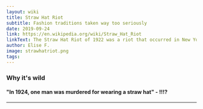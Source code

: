 ```yaml
---
layout: wiki
title: Straw Hat Riot
subtitle: Fashion traditions taken way too seriously
date: 2019-09-24
link: https://en.wikipedia.org/wiki/Straw_Hat_Riot
linkText: The Straw Hat Riot of 1922 was a riot that occurred in New York City. Originating as a series of minor riots, it spread due to men wearing straw hats past the unofficial date that was deemed socially acceptable, September 15. It lasted eight days, and it led to many arrests and some injuries.
author: Elise F.
image: strawhatriot.png
tags:
---
```


### Why it's wild

#### "In 1924, one man was murdered for wearing a straw hat"  - !!!?

---